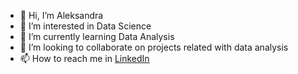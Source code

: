 - 👋 Hi, I’m Aleksandra
- 👀 I’m interested in Data Science
- 🌱 I’m currently learning Data Analysis
- 💞️ I’m looking to collaborate on projects related with data analysis
- 📫 How to reach me in [LinkedIn](https://www.linkedin.com/in/aleksandra-zharova/)

<!---
AleksandraZharova94/AleksandraZharova94 is a ✨ special ✨ repository because its `README.md` (this file) appears on your GitHub profile.
You can click the Preview link to take a look at your changes.
--->
